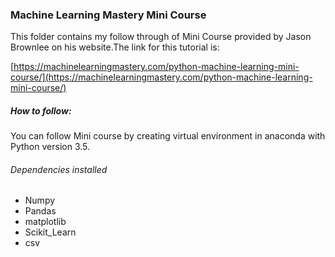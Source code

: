 ### Machine Learning Mastery Mini Course

This folder contains my follow through of Mini Course provided by Jason Brownlee on his website.The link for this tutorial is:

[https://machinelearningmastery.com/python-machine-learning-mini-course/](https://machinelearningmastery.com/python-machine-learning-mini-course/)

##### How to follow:

You can follow Mini course by creating virtual environment in anaconda with Python version 3.5.

###### Dependencies installed

  - Numpy
  - Pandas
  - matplotlib
  - Scikit_Learn
  - csv

